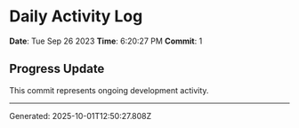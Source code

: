 # Daily Activity Log

**Date**: Tue Sep 26 2023
**Time**: 6:20:27 PM
**Commit**: 1

## Progress Update

This commit represents ongoing development activity.

---
Generated: 2025-10-01T12:50:27.808Z
